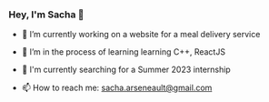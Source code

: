 ### Hey, I'm Sacha 🦕

<!--
**xsachax/xsachax** is a ✨ _special_ ✨ repository because its `README.md` (this file) appears on your GitHub profile.
Here are some ideas to get you started:
-->

- 🔭 I’m currently working on a website for a meal delivery service

- 🌱 I’m in the process of learning learning C++, ReactJS

- 🤔 I'm currently searching for a Summer 2023 internship

- 📫 How to reach me: sacha.arseneault@gmail.com
